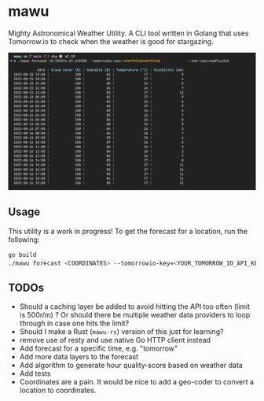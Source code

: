 # mawu
Mighty Astronomical Weather Utility. A CLI tool written in Golang that uses Tomorrow.io to check when the weather is good for stargazing.

![](docs/mawu.png)


## Usage

This utility is a work in progress!
To get the forecast for a location, run the following:

```bash
go build
./mawu forecast <COORDINATES> --tomorrowio-key=<YOUR_TOMORROW_IO_API_KEY> --end-time=nowPlus24h
```

## TODOs
- Should a caching layer be added to avoid hitting the API too often (limit is 500r/m) ? Or should there be multiple weather data providers to loop through in case one hits the limit?
- Should I make a Rust (`mawu-rs`) version of this just for learning?
- remove use of resty and use native Go HTTP client instead
- Add forecast for a specific time, e.g. "tomorrow"
- Add more data layers to the forecast
- Add algorithm to generate hour quality-score based on weather data
- Add tests
- Coordinates are a pain. It would be nice to add a geo-coder to convert a location to coordinates.
